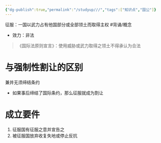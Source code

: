 ```yaml
---
{"dg-publish":true,"permalink":"/studyup///","tags":["知识点","国公"]}
---
```


征服：一国以武力占有他国部分或全部领土而取得主权 #背诵/概念 
- 效力：非法
>《国际法原则宣言》：使用威胁或武力取得之领土不得承认为合法
# 与强制性割让的区别
兼并无须缔结条约
- 如果事后缔结了国际条约，那么征服就成为割让
# 成立要件
1. 征服国有征服之意并宣告之
2. 被征服国放弃收复失地或停止反抗